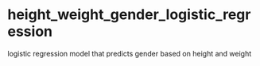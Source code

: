 # height_weight_gender_logistic_regression
logistic regression model that predicts gender based on height and weight
